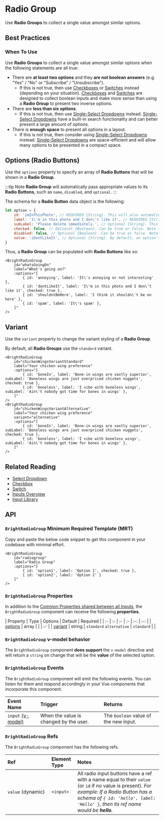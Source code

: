 # Radio Group

<div class="mb-16">
    <BrightTag color="pink" label="Input Library" href="/input-library/"/>
    <BrightTag color="pink" label="Introduced in Ardent v1.0"/>
</div>

<script>
import VuePressUIPlaygroundRadioGroup from './components/VuePressUIPlaygroundRadioGroup.vue';
export default {
    components: {
        VuePressUIPlaygroundRadioGroup,
    },
}
</script>

Use **Radio Groups** to collect a single value amongst similar options.

<VuePressUIPlaygroundRadioGroup/>

## Best Practices

### When To Use
Use **Radio Groups** to collect a single value amongst similar options when the following statements are all true:
- There are **at least two options** and they **are not boolean answers** (e.g. "Yes" / "No" or "Subscribe" / "Unsubscribe").
    - If this is not true, then use [Checkboxes](/bright-design-system/input-library/checkbox/) or [Switches](/bright-design-system/input-library/switch/) instead (depending on your situation). [Checkboxes](/bright-design-system/input-library/checkbox/) and [Switches](/bright-design-system/input-library/switch/) are designed to collect boolean inputs and make more sense than using a **Radio Group** to present two inverse options.
- There are **less than six options**.
    - If this is not true, then use [Single-Select Dropdowns](/bright-design-system/input-library/select-dropdown/) instead. [Single-Select Dropdowns](/bright-design-system/input-library/select-dropdown/) have a built-in search functionality and can better present a large amount of options.
- There is **enough space** to present all options in a layout.
    - If this is not true, then consider using [Single-Select Dropdowns](/bright-design-system/input-library/select-dropdown/) instead. [Single-Select Dropdowns](/bright-design-system/input-library/select-dropdown/) are space-efficient and will allow many options to be presented in a compact space.


## Options (Radio Buttons)
Use the `options` property to specify an array of **Radio Buttons** that will be shown in a **Radio Group**.

:::tip Note
**Radio Group** will automatically pass appropriate values to its **Radio Buttons**, such as `name`, `disabled`, and `optional`. 
:::

The schema for a **Radio Button** data object is the following:
```js
let option = {
    id: 'imInThisPhoto', // REQUIRED {String}. This will also automatically populate the `value` attribute if the `value` is not specified.
    label: 'I\'m in this photo and I don\'t like it', // REQUIRED {String}. This is what gets displayed to the User.
    subLabel: 'Please delete immediately.', // Optional {String}. This is an optional sub-label that goes under the main label. Use this as needed to provide more details about an option.
    checked: false, // Optional {Boolean}. Can be true or false. Note that only ONE option can be checked at a time in a Radio Group.
    disabled: false, // Optional {Boolean}. Can be true or false. Note that if the Radio Group is disabled, all options will be disabled as well.
    value: 'iDontLikeIt', // Optional {String}. By default, an option's value will be equal to the option's `id` attribute, but you can manually specify it here if desired.
}
```

Thus, a **Radio Group** can be populated with **Radio Buttons** like so:

<div class="code-example-box">
    <BrightRadioGroup
        id="whatsGoingOn"
        label="What's going on?"
        :options="[
            { id: 'annoying', label: 'It\'s annoying or not interesting' },
            { id: 'imInThisPhoto', label: 'I\'m in this photo and I don\'t like it', checked: true },
            { id: 'shouldntBeHere', label: 'I think it shouldn\'t be on here' },
            { id: 'spam', label: 'It\'s spam' },
        ]"
    />
</div>

```vue{4-9}
<BrightRadioGroup
    id="whatsGoingOn"
    label="What's going on?"
    :options="[
        { id: 'annoying', label: 'It\'s annoying or not interesting' },
        { id: 'dontLikeIt', label: 'I\'m in this photo and I don\'t like it', checked: true },
        { id: 'shouldntBeHere', label: 'I think it shouldn\'t be on here' },
        { id: 'spam', label: 'It\'s spam' },
    ]"
/>
```

## Variant
Use the `variant` property to change the variant styling of a **Radio Group**.

By default, all **Radio Groups** use the `standard` variant.

<div class="code-example-box">
    <BrightRadioGroup
        id="chickenWingsVariantStandard"
        label="Your chicken wing preference"
        :options="[
            { id: 'boneIn', label: 'Bone-in wings are vastly superior', subLabel: 'Boneless wings are just overpriced chicken nuggets', checked: true },
            { id: 'boneless', label: 'I vibe with boneless wings', subLabel: 'Ain\'t nobody got time for bones in wings' },
        ]"
    />
    <BrightRadioGroup
        id="chickenWingsVariantAlternative"
        label="Your chicken wing preference"
        variant="alternative"
        :options="[
            { id: 'boneIn', label: 'Bone-in wings are vastly superior', subLabel: 'Boneless wings are just overpriced chicken nuggets', checked: true },
            { id: 'boneless', label: 'I vibe with boneless wings', subLabel: 'Ain\'t nobody got time for bones in wings' },
        ]"
    />
</div>

```vue{12}
<BrightRadioGroup
    id="chickenWingsVariantStandard"
    label="Your chicken wing preference"
    :options="[
        { id: 'boneIn', label: 'Bone-in wings are vastly superior', subLabel: 'Boneless wings are just overpriced chicken nuggets', checked: true },
        { id: 'boneless', label: 'I vibe with boneless wings', subLabel: 'Ain\'t nobody got time for bones in wings' },
    ]"
/>
<BrightRadioGroup
    id="chickenWingsVariantAlternative"
    label="Your chicken wing preference"
    variant="alternative"
    :options="[
        { id: 'boneIn', label: 'Bone-in wings are vastly superior', subLabel: 'Boneless wings are just overpriced chicken nuggets', checked: true },
        { id: 'boneless', label: 'I vibe with boneless wings', subLabel: 'Ain\'t nobody got time for bones in wings' },
    ]"
/>
```

## Related Reading
- [Select Dropdown](/bright-design-system/input-library/select-dropdown/)
- [Checkbox](/bright-design-system/input-library/checkbox/)
- [Switch](/bright-design-system/input-library/switch/)
- [Inputs Overview](/bright-design-system/input-library/overview/)
- [Input Library](/bright-design-system/input-library/)

## API

### `BrightRadioGroup` Minimum Required Template (MRT)
Copy and paste the below code snippet to get this component in your codebase with minimal effort.

<div class="code-example-box">
    <BrightRadioGroup
        id="radiogroup"
        label="Radio Group"
        :options="[
            { id: 'option1', label: 'Option 1', checked: true },
            { id: 'option2', label: 'Option 2' }
        ]"
    />
</div>

```vue
<BrightRadioGroup
    id="radiogroup"
    label="Radio Group"
    :options="[
        { id: 'option1', label: 'Option 1', checked: true },
        { id: 'option2', label: 'Option 2' }
    ]"
/>
```

### `BrightRadioGroup` Properties
In addition to the [Common Properties shared between all Inputs](/bright-design-system/input-library/overview/#common-input-properties), the `BrightRadioGroup` component can receive the following **properties**.

| Property | Type | Options | Default | Required |
| :- | :- | :- | :- | :-: | :-: |
| [options](#options-radio-buttons) | array | | | ✅ |
| [variant](#variant) | string | `standard` `alternative` | `standard` | |

### `BrightRadioGroup` v-model behavior
The `BrightRadioGroup` component **does support** the `v-model` directive and will return a `string` on change that will be the **value** of the selected option.

### `BrightRadioGroup` Events
The `BrightRadioGroup` component will emit the following events. You can listen for them and respond accordingly in your Vue components that incorporate this component.

| Event Name | Trigger | Returns | 
| :- | :- | :- |
| `input` [(v-model)](#brightradiogroup-v-model-behavior) | When the value is changed by the user. | The `boolean` value of the new input. |

### `BrightRadioGroup` Refs
The `BrightRadioGroup` component has the following refs.

| Ref | Element Type | Notes | 
| :- | :- | :- |
| <div class="inline-block" style="width: 128px">`value` (dynamic)</div> | `<input>` | All radio input buttons have a ref with a name equal to their `value` (or `id` if no value is present). *For example: If a Radio Button has a schema of `{ id: 'hello', label: 'Hello' }`, then its ref name would be **hello**.* |